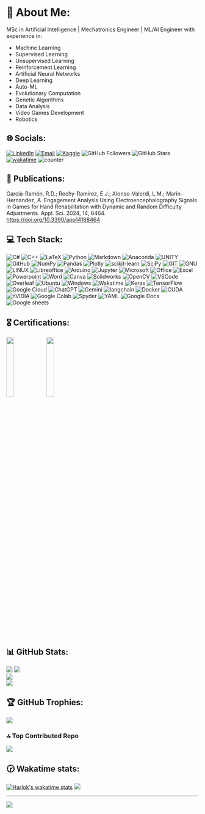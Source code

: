 # 💫 About Me:
MSc in Artificial Intelligence | Mechatronics Engineer | ML/AI Engineer with experience in:

* Machine Learning
* Supervised Learning
* Unsupervised Learning
* Reinforcement Learning
* Artificial Neural Networks
* Deep Learning
* Auto-ML
* Evolutionary Computation
* Genetic Algorithms
* Data Analysis
* Video Games Development
* Robotics


## 🌐 Socials:
[![LinkedIn](https://img.shields.io/badge/LinkedIn-%230077B5.svg?style=for-the-badge&logo=linkedin&logoColor=white)](https://linkedin.com/in/raúl-daniel-garcía-ramón-a6417a204)
[![Email](https://img.shields.io/badge/rauld.garcia95@gmail.com-D14836?style=for-the-badge&logo=gmail&logoColor=white&labelColor=101010)](mailto:rauld.garcia95@gmail.com)
[![Kaggle](https://img.shields.io/badge/Kaggle-20BEFF?style=for-the-badge&logo=Kaggle&logoColor=white)](https://www.kaggle.com/raldanielgarcaramn)
![GitHub Followers](https://img.shields.io/github/followers/rauldgarcia?style=for-the-badge)
![GitHub Stars](https://img.shields.io/github/stars/rauldgarcia?style=for-the-badge)
[![wakatime](https://wakatime.com/badge/user/c0aebe9a-7979-4f7b-a2b8-954ee30f2466.svg?style=for-the-badge)](https://wakatime.com/@c0aebe9a-7979-4f7b-a2b8-954ee30f2466)
![counter](https://komarev.com/ghpvc/?username=rauldgarcia&color=blue&style=for-the-badge&abbreviated=true)

## 📄 Publications:
García-Ramón, R.D.; Rechy-Ramirez, E.J.; Alonso-Valerdi, L.M.; Marin-Hernandez, A. Engagement Analysis Using Electroencephalography Signals in Games for Hand Rehabilitation with Dynamic and Random Difficulty Adjustments. Appl. Sci. 2024, 14, 8464. https://doi.org/10.3390/app14188464

## 💻 Tech Stack:
![C#](https://img.shields.io/badge/c%23-%23239120.svg?style=for-the-badge&logo=c-sharp&logoColor=white) 
![C++](https://img.shields.io/badge/c++-%2300599C.svg?style=for-the-badge&logo=c%2B%2B&logoColor=white) 
![LaTeX](https://img.shields.io/badge/latex-%23008080.svg?style=for-the-badge&logo=latex&logoColor=white) 
![Python](https://img.shields.io/badge/python-3670A0?style=for-the-badge&logo=python&logoColor=white) 
![Markdown](https://img.shields.io/badge/markdown-%23000000.svg?style=for-the-badge&logo=markdown&logoColor=white) 
![Anaconda](https://img.shields.io/badge/Anaconda-%2344A833.svg?style=for-the-badge&logo=anaconda&logoColor=white) 
![UNITY](https://img.shields.io/badge/Unity-%2320232a.svg?style=for-the-badge&logo=unity&logoColor=white) 
![GitHub](https://img.shields.io/badge/GitHub-%23121011.svg?style=for-the-badge&logo=github&logoColor=white) 
![NumPy](https://img.shields.io/badge/numpy-%23013243.svg?style=for-the-badge&logo=numpy&logoColor=white) 
![Pandas](https://img.shields.io/badge/pandas-%23150458.svg?style=for-the-badge&logo=pandas&logoColor=white) 
![Plotly](https://img.shields.io/badge/Plotly-%233F4F75.svg?style=for-the-badge&logo=plotly&logoColor=white) 
![scikit-learn](https://img.shields.io/badge/scikit--learn-%23F7931E.svg?style=for-the-badge&logo=scikit-learn&logoColor=white) 
![SciPy](https://img.shields.io/badge/SciPy-%230C55A5.svg?style=for-the-badge&logo=scipy&logoColor=%white) 
![GIT](https://img.shields.io/badge/Git-fc6d26?style=for-the-badge&logo=git&logoColor=white) 
![GNU](https://img.shields.io/badge/GNU%20Bash-4EAA25?style=for-the-badge&logo=GNU%20Bash&logoColor=white)
![LINUX](https://img.shields.io/badge/Linux-FCC624?style=for-the-badge&logo=linux&logoColor=black) 
![Libreoffice]( 	https://img.shields.io/badge/LibreOffice-18A303?style=for-the-badge&logo=LibreOffice&logoColor=white)
![Arduino](https://img.shields.io/badge/-Arduino-00979D?style=for-the-badge&logo=Arduino&logoColor=white) 
![Jupyter](https://img.shields.io/badge/Jupyter-F37626.svg?&style=for-the-badge&logo=Jupyter&logoColor=white) 
![Microsoft](https://img.shields.io/badge/Microsoft-666666?style=for-the-badge&logo=microsoft&logoColor=white) 
![Office](https://img.shields.io/badge/Microsoft_Office-D83B01?style=for-the-badge&logo=microsoft-office&logoColor=white)
![Excel](https://img.shields.io/badge/Microsoft_Excel-217346?style=for-the-badge&logo=microsoft-excel&logoColor=white)
![Powerpoint](https://img.shields.io/badge/Microsoft_PowerPoint-B7472A?style=for-the-badge&logo=microsoft-powerpoint&logoColor=white)
![Word](https://img.shields.io/badge/Microsoft_Word-2B579A?style=for-the-badge&logo=microsoft-word&logoColor=white)
![Canva](https://img.shields.io/badge/Canva-%2300C4CC.svg?&style=for-the-badge&logo=Canva&logoColor=white)
![Solidworks](https://img.shields.io/badge/solidworks-005386?style=for-the-badge&logo=dassaultsystemes&logoColor=white)
![OpenCV](https://img.shields.io/badge/OpenCV-27338e?style=for-the-badge&logo=OpenCV&logoColor=white) 
![VSCode](https://img.shields.io/badge/VSCode-0078D4?style=for-the-badge&logo=visual%20studio%20code&logoColor=white) 
![Overleaf](https://img.shields.io/badge/Overleaf-47A141?style=for-the-badge&logo=Overleaf&logoColor=white) 
![Ubuntu](https://img.shields.io/badge/Ubuntu-E95420?style=for-the-badge&logo=ubuntu&logoColor=white) 
![Windows](https://img.shields.io/badge/Windows-0078D6?style=for-the-badge&logo=windows&logoColor=white) 
![Wakatime](https://img.shields.io/badge/WakaTime-000000?style=for-the-badge&logo=WakaTime&logoColor=white) 
![Keras](https://img.shields.io/badge/Keras-FF0000?style=for-the-badge&logo=keras&logoColor=white)
![TensorFlow](https://img.shields.io/badge/TensorFlow-FF6F00?style=for-the-badge&logo=tensorflow&logoColor=white)
![Google Cloud](https://img.shields.io/badge/Google_Cloud-4285F4?style=for-the-badge&logo=google-cloud&logoColor=white)
![ChatGPT](https://img.shields.io/badge/ChatGPT-74aa9c?style=for-the-badge&logo=openai&logoColor=white)
![Gemini](https://img.shields.io/badge/Google%20Gemini-8E75B2?style=for-the-badge&logo=googlegemini&logoColor=white)
![langchain](https://img.shields.io/badge/langchain-1C3C3C?style=for-the-badge&logo=langchain&logoColor=white)
![Docker](https://img.shields.io/badge/Docker-2CA5E0?style=for-the-badge&logo=docker&logoColor=white)
![CUDA](https://img.shields.io/badge/cuda-000000.svg?style=for-the-badge&logo=nVIDIA&logoColor=green)
![nVIDIA](https://img.shields.io/badge/nVIDIA-%2376B900.svg?style=for-the-badge&logo=nVIDIA&logoColor=white)
![Google Colab](https://img.shields.io/badge/Google%20Colab-%23F9A825.svg?style=for-the-badge&logo=googlecolab&logoColor=white)
![Spyder](https://img.shields.io/badge/Spyder-838485?style=for-the-badge&logo=spyder%20ide&logoColor=white)
![YAML](https://img.shields.io/badge/yaml-%23ffffff.svg?style=for-the-badge&logo=yaml&logoColor=151515)
![Google Docs](https://img.shields.io/badge/Google%20Docs-4285F4?style=for-the-badge&logo=google-docs&logoColor=white)
![Google sheets](https://img.shields.io/badge/Google%20Sheets-34A853?style=for-the-badge&logo=google-sheets&logoColor=white)

## 🎖️ Certifications:
<img src="https://github.com/user-attachments/assets/76e0d98b-8894-4cac-b075-26e38fb50e6c" width=20% height=20%>
<img src="https://github.com/user-attachments/assets/2a4c35de-15d7-401f-bb66-09acc6df470f" width=20% height=20%>

## 📊 GitHub Stats:
![](https://github-profile-summary-cards.vercel.app/api/cards/profile-details?username=rauldgarcia\&theme=onedark\&hide_border=false\&include_all_commits=true\&count_private=true\&show=reviews,discussions_started,discussions_answered,prs_merged,prs_merged_percentage)
![](https://github-readme-stats.vercel.app/api?username=rauldgarcia\&theme=onedark\&hide_border=false\&include_all_commits=true&count_private=true\&rank_icon=percentile\&show_icons=true&show=reviews,discussions_started,discussions_answered,prs_merged,prs_merged_percentage)<br/>
![](https://github-readme-streak-stats.herokuapp.com/?user=rauldgarcia\&theme=onedark\&hide_border=false\&include_all_commits=true\&count_private=true\&show=reviews,discussions_started,discussions_answered,prs_merged,prs_merged_percentage)<br/>
![](https://github-readme-stats.vercel.app/api/top-langs/?username=rauldgarcia\&theme=onedark\&hide_border=false\&include_all_commits=true\&count_private=true\&layout=compact\&langs_count=10)

## 🏆 GitHub Trophies:
![](https://github-trophies.vercel.app/?username=rauldgarcia\&theme=onedark\&no-frame=false\&no-bg=false\&margin-w=4\&include_all_commits=true\&count_private=true)

### 🔝 Top Contributed Repo
![](https://github-contributor-stats.vercel.app/api?username=rauldgarcia\&limit=5\&theme=onedark\&combine_all_yearly_contributions=true)

## 🕝 Wakatime stats:
[![Harlok's wakatime stats](https://github-readme-stats.vercel.app/api/wakatime?username=rauldgarcia&theme=onedark)](https://github.com/anuraghazra/github-readme-stats)
![](https://wakatime.com/share/@rauldgarcia/7d87c47b-f1eb-4c8c-be3c-1a7e5e0d184d.png)

---
[![](https://visitcount.itsvg.in/api?id=rauldgarcia&icon=2&color=12)](https://visitcount.itsvg.in )

<!-- Proudly created with GPRM ( https://gprm.itsvg.in ) -->
